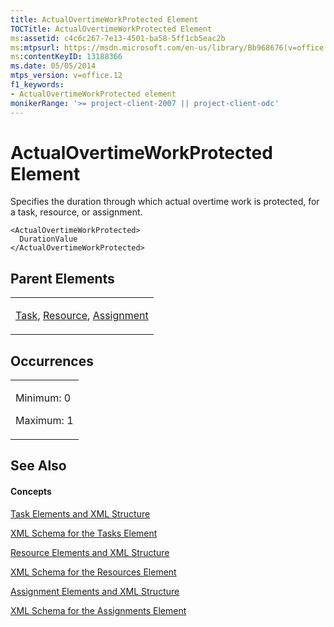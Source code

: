 ```yaml
---
title: ActualOvertimeWorkProtected Element
TOCTitle: ActualOvertimeWorkProtected Element
ms:assetid: c4c6c267-7e13-4501-ba58-5ff1cb5eac2b
ms:mtpsurl: https://msdn.microsoft.com/en-us/library/Bb968676(v=office.12)
ms:contentKeyID: 13188366
ms.date: 05/05/2014
mtps_version: v=office.12
f1_keywords:
- ActualOvertimeWorkProtected element
monikerRange: '>= project-client-2007 || project-client-odc'
---
```


# ActualOvertimeWorkProtected Element




Specifies the duration through which actual overtime work is protected, for a task, resource, or assignment.

    <ActualOvertimeWorkProtected>
      DurationValue
    </ActualOvertimeWorkProtected>

## Parent Elements

<table>
<colgroup>
<col style="width: 100%" />
</colgroup>
<tbody>
<tr class="odd">
<td><p><a href="bb968487(v=office.12).md">Task</a>, <a href="bb968715(v=office.12).md">Resource</a>, <a href="bb968611(v=office.12).md">Assignment</a></p></td>
</tr>
</tbody>
</table>

## Occurrences

<table>
<colgroup>
<col style="width: 100%" />
</colgroup>
<tbody>
<tr class="odd">
<td><p>Minimum: 0</p>
<p>Maximum: 1</p></td>
</tr>
</tbody>
</table>

## See Also

#### Concepts

[Task Elements and XML Structure](task-elements-and-xml-structure.md)

[XML Schema for the Tasks Element](xml-schema-for-the-tasks-element.md)

[Resource Elements and XML Structure](resource-elements-and-xml-structure.md)

[XML Schema for the Resources Element](xml-schema-for-the-resources-element.md)

[Assignment Elements and XML Structure](assignment-elements-and-xml-structure.md)

[XML Schema for the Assignments Element](xml-schema-for-the-assignments-element.md)


